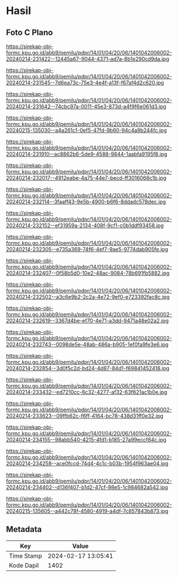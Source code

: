 # Hasil

## Foto C Plano

https://sirekap-obj-formc.kpu.go.id/abb9/pemilu/pdpr/14/01/04/20/06/1401042006002-20240214-231422--12445a67-9044-4371-ad7a-8b1e290cd9da.jpg

https://sirekap-obj-formc.kpu.go.id/abb9/pemilu/pdpr/14/01/04/20/06/1401042006002-20240214-231545--7d6ea73c-75e3-4e4f-a13f-f67af4d2c620.jpg

https://sirekap-obj-formc.kpu.go.id/abb9/pemilu/pdpr/14/01/04/20/06/1401042006002-20240214-231642--74cbc97a-0011-45e3-873d-a4f9f6e061d3.jpg

https://sirekap-obj-formc.kpu.go.id/abb9/pemilu/pdpr/14/01/04/20/06/1401042006002-20240215-135030--a4a261c1-0ef5-47fd-9b60-94c4a9b244fc.jpg

https://sirekap-obj-formc.kpu.go.id/abb9/pemilu/pdpr/14/01/04/20/06/1401042006002-20240214-231910--ac8862b6-5de9-4588-9844-1aabfa9195f8.jpg

https://sirekap-obj-formc.kpu.go.id/abb9/pemilu/pdpr/14/01/04/20/06/1401042006002-20240214-232017--4912eabe-4a75-44e7-becd-ff3016066c1b.jpg

https://sirekap-obj-formc.kpu.go.id/abb9/pemilu/pdpr/14/01/04/20/06/1401042006002-20240214-232114--3faaff43-9e5b-4900-b6f6-8ddadc578dec.jpg

https://sirekap-obj-formc.kpu.go.id/abb9/pemilu/pdpr/14/01/04/20/06/1401042006002-20240214-232152--ef31959a-2134-408f-9cf1-c0b1ddf93458.jpg

https://sirekap-obj-formc.kpu.go.id/abb9/pemilu/pdpr/14/01/04/20/06/1401042006002-20240214-232305--e735a369-74f6-4ef7-9ae5-9774dab905fe.jpg

https://sirekap-obj-formc.kpu.go.id/abb9/pemilu/pdpr/14/01/04/20/06/1401042006002-20240214-232407--0f58b5d0-10e2-48ac-9084-78b691fb5882.jpg

https://sirekap-obj-formc.kpu.go.id/abb9/pemilu/pdpr/14/01/04/20/06/1401042006002-20240214-232502--a3c6e9b2-2c2a-4e72-9ef0-e723392fac8c.jpg

https://sirekap-obj-formc.kpu.go.id/abb9/pemilu/pdpr/14/01/04/20/06/1401042006002-20240214-232619--3367d4be-ef70-4e71-a3dd-9471a48e02a2.jpg

https://sirekap-obj-formc.kpu.go.id/abb9/pemilu/pdpr/14/01/04/20/06/1401042006002-20240214-232743--0098de5e-48ab-486a-b905-1ef0fa9fe3e6.jpg

https://sirekap-obj-formc.kpu.go.id/abb9/pemilu/pdpr/14/01/04/20/06/1401042006002-20240214-232854--3d0f5c2d-bd24-4d87-84d1-f69841452418.jpg

https://sirekap-obj-formc.kpu.go.id/abb9/pemilu/pdpr/14/01/04/20/06/1401042006002-20240214-233432--ed7210cc-6c32-4277-af32-63f621ac1b0e.jpg

https://sirekap-obj-formc.kpu.go.id/abb9/pemilu/pdpr/14/01/04/20/06/1401042006002-20240214-233623--09ffb62c-f6ff-4164-bc78-438d31ff0e32.jpg

https://sirekap-obj-formc.kpu.go.id/abb9/pemilu/pdpr/14/01/04/20/06/1401042006002-20240214-234155--98abb540-4215-4fd1-b185-27a99eccf84c.jpg

https://sirekap-obj-formc.kpu.go.id/abb9/pemilu/pdpr/14/01/04/20/06/1401042006002-20240214-234258--ace0fccd-74d4-4c1c-b03b-1954f963ae04.jpg

https://sirekap-obj-formc.kpu.go.id/abb9/pemilu/pdpr/14/01/04/20/06/1401042006002-20240214-234402--d136f407-b1d2-47cf-98e5-1c984682a542.jpg

https://sirekap-obj-formc.kpu.go.id/abb9/pemilu/pdpr/14/01/04/20/06/1401042006002-20240215-135605--a442c78f-4580-4919-a4df-7c857843b873.jpg


## Metadata

| Key        | Value               |
| ---------- | ------------------- |
| Time Stamp | 2024-02-17 13:05:41 |
| Kode Dapil | 1402                |



